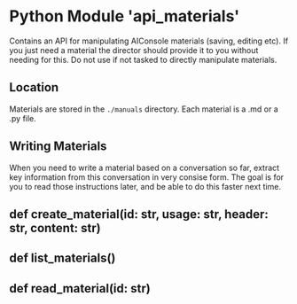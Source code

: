 <!--- Contains an API for manipulating AIConsole materials (saving, editing etc). If you just need a material the director should provide it to you without needing for this. Do not use if not tasked to directly manipulate materials. -->

# Python Module 'api_materials'

Contains an API for manipulating AIConsole materials (saving, editing etc). If you just need a material the director should provide it to you without needing for this. Do not use if not tasked to directly manipulate materials.
## Location

Materials are stored in the `./manuals` directory. Each material is a .md or a .py file.

## Writing Materials

When you need to write a material based on a conversation so far, extract key information from this conversation in very consise form. The goal is for you to read those instructions later, and be able to do this faster next time.


## def create_material(id: str, usage: str, header: str, content: str)


## def list_materials()


## def read_material(id: str)
